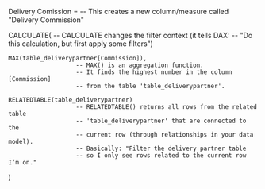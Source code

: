 Delivery Comission =   -- This creates a new column/measure called "Delivery Commission"

CALCULATE(             -- CALCULATE changes the filter context (it tells DAX: 
                       -- "Do this calculation, but first apply some filters")

    MAX(table_deliverypartner[Commission]),  
                       -- MAX() is an aggregation function. 
                       -- It finds the highest number in the column [Commission] 
                       -- from the table 'table_deliverypartner'.

    RELATEDTABLE(table_deliverypartner)  
                       -- RELATEDTABLE() returns all rows from the related table 
                       -- 'table_deliverypartner' that are connected to the 
                       -- current row (through relationships in your data model). 
                       -- Basically: "Filter the delivery partner table 
                       -- so I only see rows related to the current row I’m on."
)
